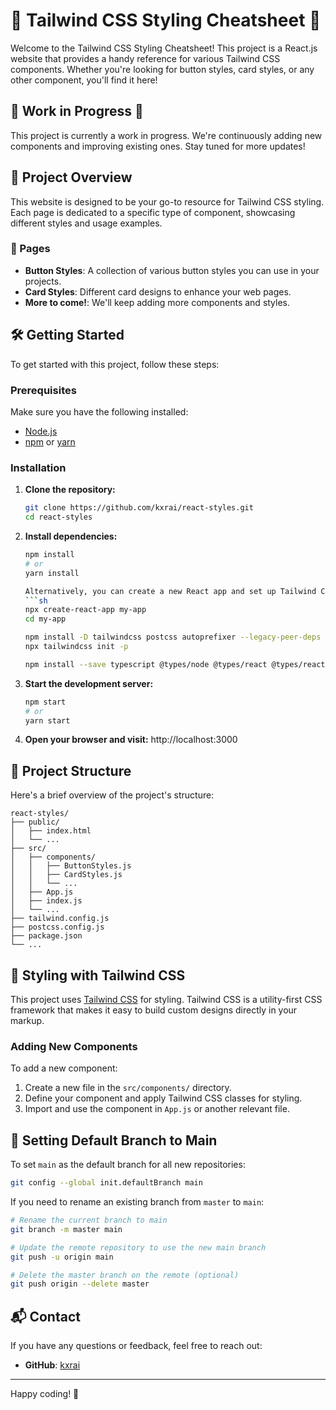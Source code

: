 # 🌟 Tailwind CSS Styling Cheatsheet 🌟

Welcome to the Tailwind CSS Styling Cheatsheet! This project is a React.js website that provides a handy reference for various Tailwind CSS components. Whether you're looking for button styles, card styles, or any other component, you'll find it here!

## 🚧 Work in Progress 🚧

This project is currently a work in progress. We're continuously adding new components and improving existing ones. Stay tuned for more updates!

## 🚀 Project Overview

This website is designed to be your go-to resource for Tailwind CSS styling. Each page is dedicated to a specific type of component, showcasing different styles and usage examples.

### 📄 Pages

- **Button Styles**: A collection of various button styles you can use in your projects.
- **Card Styles**: Different card designs to enhance your web pages.
- **More to come!**: We'll keep adding more components and styles.

## 🛠️ Getting Started

To get started with this project, follow these steps:

### Prerequisites

Make sure you have the following installed:

- [Node.js](https://nodejs.org/)
- [npm](https://www.npmjs.com/) or [yarn](https://yarnpkg.com/)

### Installation

1. **Clone the repository:**
   ```sh
   git clone https://github.com/kxrai/react-styles.git
   cd react-styles
   ```

2. **Install dependencies:**
   ```sh
   npm install
   # or
   yarn install

   Alternatively, you can create a new React app and set up Tailwind CSS:
   ```sh
   npx create-react-app my-app
   cd my-app

   npm install -D tailwindcss postcss autoprefixer --legacy-peer-deps
   npx tailwindcss init -p

   npm install --save typescript @types/node @types/react @types/react-dom @types/jest
   ```

3. **Start the development server:**
   ```sh
   npm start
   # or
   yarn start
   ```

4. **Open your browser and visit:**
   http://localhost:3000

## 📁 Project Structure

Here's a brief overview of the project's structure:

```
react-styles/
├── public/
│   ├── index.html
│   └── ...
├── src/
│   ├── components/
│   │   ├── ButtonStyles.js
│   │   ├── CardStyles.js
│   │   └── ...
│   ├── App.js
│   ├── index.js
│   └── ...
├── tailwind.config.js
├── postcss.config.js
├── package.json
└── ...
```

## 🎨 Styling with Tailwind CSS

This project uses [Tailwind CSS](https://tailwindcss.com/) for styling. Tailwind CSS is a utility-first CSS framework that makes it easy to build custom designs directly in your markup.

### Adding New Components

To add a new component:

1. Create a new file in the `src/components/` directory.
2. Define your component and apply Tailwind CSS classes for styling.
3. Import and use the component in `App.js` or another relevant file.

## 📝 Setting Default Branch to Main

To set `main` as the default branch for all new repositories:
```sh
git config --global init.defaultBranch main
```

If you need to rename an existing branch from `master` to `main`:
```sh
# Rename the current branch to main
git branch -m master main

# Update the remote repository to use the new main branch
git push -u origin main

# Delete the master branch on the remote (optional)
git push origin --delete master
```
<!--
## 🤝 Contributing

Contributions are welcome! If you have any suggestions or improvements, please create a pull request or open an issue.

## 📜 License

This project is licensed under the MIT License. See the [LICENSE](LICENSE) file for more details.
-->
## 📬 Contact

If you have any questions or feedback, feel free to reach out:

<!--
- **Your Name**: Alicia Loi
- **Email**: your-email@example.com -->
- **GitHub**: [kxrai](https://github.com/kxrai)

---

Happy coding! 🎉
